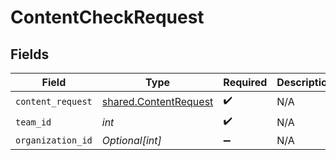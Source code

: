 # ContentCheckRequest


## Fields

| Field                                                          | Type                                                           | Required                                                       | Description                                                    |
| -------------------------------------------------------------- | -------------------------------------------------------------- | -------------------------------------------------------------- | -------------------------------------------------------------- |
| `content_request`                                              | [shared.ContentRequest](../../models/shared/contentrequest.md) | :heavy_check_mark:                                             | N/A                                                            |
| `team_id`                                                      | *int*                                                          | :heavy_check_mark:                                             | N/A                                                            |
| `organization_id`                                              | *Optional[int]*                                                | :heavy_minus_sign:                                             | N/A                                                            |